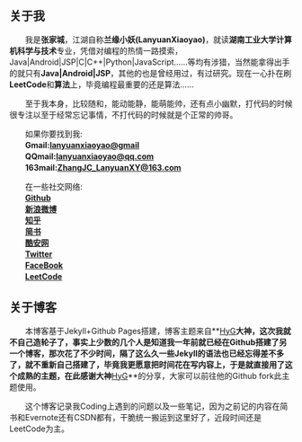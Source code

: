 ## 关于我
　　我是**张家城**，江湖自称**兰缘小妖(LanyuanXiaoyao)**，就读**湖南工业大学计算机科学与技术**专业，凭借对编程的热情一路摸索，Java|Android|JSP|C|C++|Python|JavaScript……等均有涉猎，当然能拿得出手的就只有**Java|Android|JSP**，其他的也是曾经用过，有过研究。现在一心扑在刷**LeetCode**和**算法**上，毕竟编程最重要的还是算法……

　　至于我本身，比较随和，能动能静，能萌能帅，还有点小幽默，打代码的时候很专注以至于经常忘记事情，不打代码的时候就是个正常的帅哥。

　　如果你要找到我:<br>
　　**Gmail:<lanyuanxiaoyao@gmail>**<br>
　　**QQmail:<lanyuanxiaoyao@qq.com>**<br>
　　**163mail:<ZhangJC_LanyuanXY@163.com>**<br>

　　在一些社交网络:<br>
　　**[Github](https://github.com/lanyuanxiaoyao)**<br>
　　**[新浪微博](http://weibo.com/lanyuanxiaoyao)**<br>
　　**[知乎](https://www.zhihu.com/people/xiao-yao-lan-yuan)**<br>
　　**[简书](http://www.jianshu.com/u/fa2581bc96b2)**<br>
　　**[酷安网](http://www.coolapk.com/u/641442)**<br>
　　**[Twitter](https://twitter.com/lanyuanxiaoyao)**<br>
　　**[FaceBook](https://www.facebook.com/lanyuanxiaoyao)**<br>
　　**[LeetCode](https://leetcode.com/lanyuanxiaoyao/)**<br>

## 关于博客
　　本博客基于Jekyll+Github Pages搭建，博客主题来自**[HyG](https://github.com/Gaohaoyang)**大神，这次我就不自己造轮子了，事实上少数的几个人是知道我一年前就已经在Github搭建了另一个博客，那次花了不少时间，隔了这么久一些Jekyll的语法也已经忘得差不多了，就不重新自己搭建了，毕竟我更愿意把时间花在写内容上，于是就直接用了这个成熟的主题，在此感谢大神**[HyG](https://github.com/Gaohaoyang)**的分享，大家可以前往他的Github fork此主题使用。

　　这个博客记录我Coding上遇到的问题以及一些笔记，因为之前记的内容在简书和Evernote还有CSDN都有，干脆统一搬运到这里好了，近段时间还是LeetCode为主。
